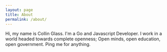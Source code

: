 ```yaml
---
layout: page
title: About
permalink: /about/
---
```


Hi, my name is Collin Glass. I'm a Go and Javascript Developer. I work in a world headed towards complete openness; Open minds, open education, open government. Ping me for anything.

